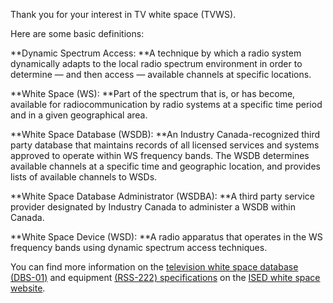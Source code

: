 Thank you for your interest in TV white space \(TVWS\).

Here are some basic definitions:

**Dynamic Spectrum Access: **A technique by which a radio system dynamically adapts to the local radio spectrum environment in order to determine — and then access — available channels at specific locations.

**White Space \(WS\): **Part of the spectrum that is, or has become, available for radiocommunication by radio systems at a specific time period and in a given geographical area.

**White Space Database \(WSDB\): **An Industry Canada-recognized third party database that maintains records of all licensed services and systems approved to operate within WS frequency bands. The WSDB determines available channels at a specific time and geographic location, and provides lists of available channels to WSDs.

**White Space Database Administrator \(WSDBA\): **A third party service provider designated by Industry Canada to administer a WSDB within Canada.

**White Space Device \(WSD\): **A radio apparatus that operates in the WS frequency bands using dynamic spectrum access techniques.

You can find more information on the [television white space database \(DBS-01\)](http://www.ic.gc.ca/eic/site/smt-gst.nsf/eng/sf10928.html) and equipment [\(RSS-222\) specifications](http://www.ic.gc.ca/eic/site/smt-gst.nsf/eng/sf10930.html) on the [ISED white space website](http://www.ic.gc.ca/eic/site/smt-gst.nsf/eng/h_sf10498.html).


